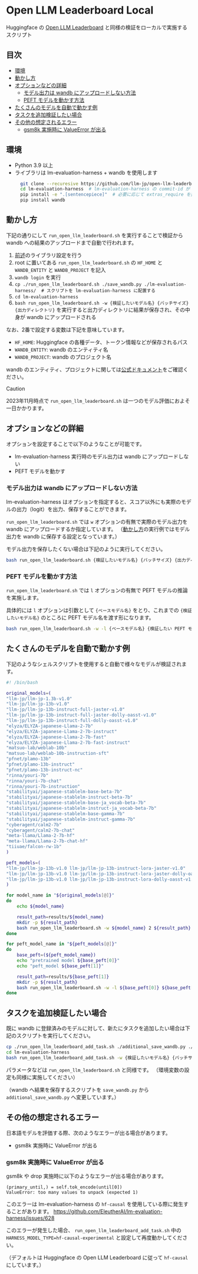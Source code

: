 # Open LLM Leaderboard Local
Huggingface の [Open LLM Leaderboard](https://huggingface.co/spaces/HuggingFaceH4/open_llm_leaderboard) と同様の検証をローカルで実施するスクリプト

## 目次

- [環境](#環境)
- [動かし方](#動かし方)
- [オプションなどの詳細](#オプションなどの詳細)
  - [モデル出力は wandb にアップロードしない方法](#モデル出力は-wandb-にアップロードしない方法)
  - [PEFT モデルを動かす方法](#peft-モデルを動かす方法)
- [たくさんのモデルを自動で動かす例](#たくさんのモデルを自動で動かす例)
- [タスクを追加検証したい場合](#タスクを追加検証したい場合)
- [その他の想定されるエラー](#その他の想定されるエラー)
  - [gsm8k 実施時に ValueError が出る](#gsm8k-実施時に-valueerror-が出る)

## 環境
- Python 3.9 以上
- ライブラリは lm-evaluation-harness + wandb を使用します
  ```bash
    git clone --recuresive https://github.com/llm-jp/open-llm-leaderboard-local.git
    cd lm-evaluation-harness  # lm-evaluation-harness の commit-id が b281b09 であることを確認
    pip install -e ".[sentencepiece]"  # 必要に応じて extras_require を指定
    pip install wandb
  ```

## 動かし方
下記の通りにして `run_open_llm_leaderboard.sh` を実行することで検証から wandb への結果のアップロードまで自動で行われます。

1. [前述](#環境)のライブラリ設定を行う
2. root に置いてある `run_open_llm_leaderboard.sh` の `HF_HOME` と `WANDB_ENTITY` と `WANDB_PROJECT` を記入
3. `wandb login` を実行
4. `cp ./run_open_llm_leaderboard.sh ./save_wandb.py ./lm-evaluation-harness/  # スクリプトを lm-evaluation-harness に配置する`
5. `cd lm-evaluation-harness`
6. `bash run_open_llm_leaderboard.sh -w {検証したいモデル名} {バッチサイズ} {出力ディレクトリ}` を実行すると出力ディレクトリに結果が保存され、その中身が wandb にアップロードされる

なお、2番で設定する変数は下記を意味しています。

- `HF_HOME`: Huggingface の各種データ、トークン情報などが保存されるパス
- `WANDB_ENTITY`: wandb のエンティティ名
- `WANDB_PROJECT`: wandb のプロジェクト名

wandb のエンティティ、プロジェクトに関しては[公式ドキュメント](https://docs.wandb.ai/)をご確認ください。

> [!CAUTION]
> 2023年11月時点で `run_open_llm_leaderboard.sh` は一つのモデル評価におよそ一日かかります。

## オプションなどの詳細
オプションを設定することで以下のようなことが可能です。
- lm-evaluation-harness 実行時のモデル出力は wandb にアップロードしない
- PEFT モデルを動かす

### モデル出力は wandb にアップロードしない方法
lm-evaluation-harness はオプションを指定すると、スコア以外にも実際のモデルの出力（logit）を出力、保存することができます。

`run_open_llm_leaderboard.sh` では `w` オプションの有無で実際のモデル出力を wandb にアップロードするか指定しています。
（[動かし方](#動かし方)の実行例ではモデル出力を wandb に保存する設定となっています。）

モデル出力を保存したくない場合は下記のように実行してください。

```bash
bash run_open_llm_leaderboard.sh {検証したいモデル名} {バッチサイズ} {出力ディレクトリ}
```

### PEFT モデルを動かす方法
`run_open_llm_leaderboard.sh` では `l` オプションの有無で PEFT モデルの推論を実施します。

具体的には `l` オプションは引数として `{ベースモデル名}` をとり、これまでの `{検証したいモデル名}` のところに PEFT モデル名を渡す形になります。

```bash
bash run_open_llm_leaderboard.sh -w -l {ベースモデル名} {検証したい PEFT モデル名} {バッチサイズ} {出力ディレクトリ}
```

## たくさんのモデルを自動で動かす例
下記のようなシェルスクリプトを使用すると自動で様々なモデルが検証されます。

```bash
#! /bin/bash

original_models=(
"llm-jp/llm-jp-1.3b-v1.0"
"llm-jp/llm-jp-13b-v1.0"
"llm-jp/llm-jp-13b-instruct-full-jaster-v1.0"
"llm-jp/llm-jp-13b-instruct-full-jaster-dolly-oasst-v1.0"
"llm-jp/llm-jp-13b-instruct-full-dolly-oasst-v1.0"
"elyza/ELYZA-japanese-Llama-2-7b"
"elyza/ELYZA-japanese-Llama-2-7b-instruct"
"elyza/ELYZA-japanese-Llama-2-7b-fast"
"elyza/ELYZA-japanese-Llama-2-7b-fast-instruct"
"matsuo-lab/weblab-10b"
"matsuo-lab/weblab-10b-instruction-sft"
"pfnet/plamo-13b"
"pfnet/plamo-13b-instruct"
"pfnet/plamo-13b-instruct-nc"
"rinna/youri-7b"
"rinna/youri-7b-chat"
"rinna/youri-7b-instruction"
"stabilityai/japanese-stablelm-base-beta-7b"
"stabilityai/japanese-stablelm-instruct-beta-7b"
"stabilityai/japanese-stablelm-base-ja_vocab-beta-7b"
"stabilityai/japanese-stablelm-instruct-ja_vocab-beta-7b"
"stabilityai/japanese-stablelm-base-gamma-7b"
"stabilityai/japanese-stablelm-instruct-gamma-7b"
"cyberagent/calm2-7b"
"cyberagent/calm2-7b-chat"
"meta-llama/Llama-2-7b-hf"
"meta-llama/Llama-2-7b-chat-hf"
"tiiuae/falcon-rw-1b"
)

peft_models=(
"llm-jp/llm-jp-13b-v1.0 llm-jp/llm-jp-13b-instruct-lora-jaster-v1.0"
"llm-jp/llm-jp-13b-v1.0 llm-jp/llm-jp-13b-instruct-lora-jaster-dolly-oasst-v1.0"
"llm-jp/llm-jp-13b-v1.0 llm-jp/llm-jp-13b-instruct-lora-dolly-oasst-v1.0"
)

for model_name in "${original_models[@]}"
do
    echo ${model_name}

    result_path=results/${model_name}
    mkdir -p ${result_path}
    bash run_open_llm_leaderboard.sh -w ${model_name} 2 ${result_path}
done

for peft_model_name in "${peft_models[@]}"
do
    base_peft=(${peft_model_name})
    echo "pretrained model ${base_peft[0]}"
    echo "peft_model ${base_peft[1]}"

    result_path=results/${base_peft[1]}
    mkdir -p ${result_path}
    bash run_open_llm_leaderboard.sh -w -l ${base_peft[0]} ${base_peft[1]} 2 ${result_path}
done
```

## タスクを追加検証したい場合
既に wandb に登録済みのモデルに対して、新たにタスクを追加したい場合は下記のスクリプトを実行してください。

```bash
cp ./run_open_llm_leaderboard_add_task.sh ./additional_save_wandb.py ./lm-evaluation-harness/
cd lm-evaluation-harness
bash run_open_llm_leaderboard_add_task.sh -w {検証したいモデル名} {バッチサイズ} {出力ディレクトリ}
```

パラメータなどは `run_open_llm_leaderboard.sh` と同様です。
（環境変数の設定も同様に実施してください）

（wandb へ結果を保存するスクリプトを `save_wandb.py` から `additional_save_wandb.py` へ変更しています。）

## その他の想定されるエラー
日本語モデルを評価する際、次のようなエラーが出る場合があります。

- gsm8k 実施時に ValueError が出る

### gsm8k 実施時に ValueError が出る

gsm8k や drop 実施時に以下のようなエラーが出る場合があります。

```
(primary_until,) = self.tok_encode(until[0])
ValueError: too many values to unpack (expected 1)
```

このエラーは lm-evaluation-harness の `hf-causal` を使用している際に発生することがあります。
https://github.com/EleutherAI/lm-evaluation-harness/issues/628

このエラーが発生した場合、 `run_open_llm_leaderboard_add_task.sh` 中の `HARNESS_MODEL_TYPE=hf-causal-experimental` と設定して再度動かしてください。

（デフォルトは Huggingface の Open LLM Leaderboard に従って `hf-causal` にしています。）

